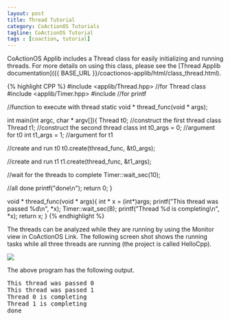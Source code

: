 ```yaml
---
layout: post
title: Thread Tutorial
category: CoActionOS Tutorials
tagline: CoActionOS Tutorial
tags : [coaction, tutorial]
---
```

CoActionOS Applib includes a Thread class for easily initializing 
and running threads. For more details on using this class, please 
see the [Thread Applib documentation]({{ BASE_URL }}/coactionos-applib/html/class_thread.html).

{% highlight CPP %}
#include <applib/Thread.hpp> //for Thread class
#include <applib/Timer.hpp>
#include <cstdio> //for printf
 
//function to execute with thread
static void * thread_func(void * args);
 
int main(int argc, char * argv[]){
  Thread t0; //construct the first thread class
  Thread t1; //construct the second thread class
  int t0_args = 0; //argument for t0
  int t1_args = 1; //argument for t1
 
  //create and run t0
  t0.create(thread_func, &t0_args);
 
  //create and run t1
  t1.create(thread_func, &t1_args);
 
  //wait for the threads to complete
  Timer::wait_sec(10);
 
  //all done
  printf("done\n");
  return 0;
}
 
void * thread_func(void * args){
  int * x = (int*)args;
  printf("This thread was passed %d\n", *x);
  Timer::wait_sec(8);
  printf("Thread %d is completing\n", *x);
  return x;
}
{% endhighlight %}

The threads can be analyzed while they are running by using the Monitor view 
in CoActionOS Link. The following screen shot shows the running tasks while 
all three threads are running (the project is called HelloCpp).

<img class="post_image" src="{{ BASE_PATH }}/images/thread-monitor-example.png" />

The above program has the following output.

<pre>This thread was passed 0
This thread was passed 1
Thread 0 is completing
Thread 1 is completing
done
</pre>
